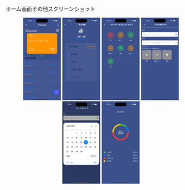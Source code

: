 ホーム画面その他スクリーンショット
<p align="center">
  <img src="Images/image1.png" alt="キャプチャ1" width="100">
  <img src="Images/image2.png" alt="キャプチャ2" width="100">
  <img src="Images/image3.png" alt="キャプチャ3" width="100">
  <img src="Images/image4.png" alt="キャプチャ4" width="100">
  <img src="Images/image5.png" alt="キャプチャ5" width="100">
  <img src="Images/image6.png" alt="キャプチャ6" width="100">
</p>
